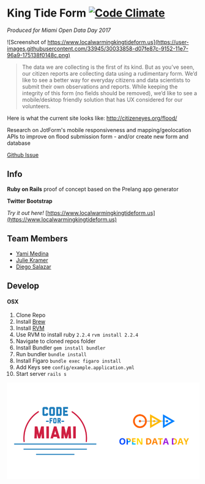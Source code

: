 # King Tide Form [![Code Climate](https://codeclimate.com/github/Code-for-Miami/king-tide-form/badges/gpa.svg)](https://codeclimate.com/github/Code-for-Miami/king-tide-form)
_Produced for Miami Open Data Day 2017_

![Screenshot of https://www.localwarmingkingtideform.us](https://user-images.githubusercontent.com/33945/30033858-d07fe87c-9152-11e7-96a9-175138f0148c.png)

> The data we are collecting is the first of its kind. But as you’ve seen, our citizen reports are collecting data using a rudimentary form. We’d like to see a better way for everyday citizens and data scientists to submit their own observations and reports. While keeping the integrity of this form (no fields should be removed), we’d like to see a mobile/desktop friendly solution that has UX considered for our volunteers.

Here is what the current site looks like: http://citizeneyes.org/flood/

Research on JotForm's mobile responsiveness and mapping/geolocation APIs to improve on flood submission form - and/or create new form and database

[Github Issue](https://github.com/Code-for-Miami/OpenDataDay2017/issues/2)

## Info

**Ruby on Rails** proof of concept based on the Prelang app generator

**Twitter Bootstrap**

*Try it out here!*  [https://www.localwarmingkingtideform.us](https://www.localwarmingkingtideform.us)


## Team Members

- [Yami Medina](https://www.github.com/yamilethmedina)
- [Julie Kramer](https://www.github.com/thejuliekramer)
- [Diego Salazar](https://www.github.com/diegosalazar)

## Develop

#### OSX

1. Clone Repo
2. Install [Brew](https://brew.sh/)
3. Install [RVM](https://rvm.io/)
4. Use RVM to install ruby `2.2.4`
  `rvm install 2.2.4`
5. Navigate to cloned repos folder
6. Install Bundler
  `gem install bundler`
7. Run bundler
  `bundle install`
8. Install Figaro
  `bundle exec figaro install`
9. Add Keys see `config/example.application.yml`
10. Start server `rails s`


![Open Data Day Logo](cfm-odd-logo.png)
